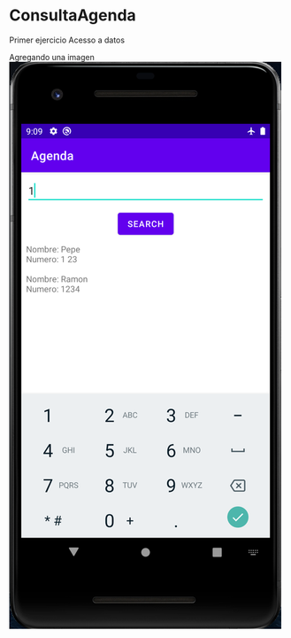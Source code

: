 # ConsultaAgenda
Primer ejercicio Acesso a datos

Agregando una imagen
![alt text](execute2.png "FotoEjecucion")

